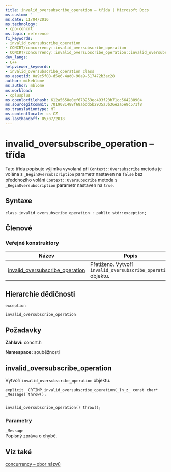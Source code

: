 ```yaml
---
title: invalid_oversubscribe_operation – třída | Microsoft Docs
ms.custom: ''
ms.date: 11/04/2016
ms.technology:
- cpp-concrt
ms.topic: reference
f1_keywords:
- invalid_oversubscribe_operation
- CONCRT/concurrency::invalid_oversubscribe_operation
- CONCRT/concurrency::invalid_oversubscribe_operation::invalid_oversubscribe_operation
dev_langs:
- C++
helpviewer_keywords:
- invalid_oversubscribe_operation class
ms.assetid: 0a9c5f08-d5e6-4ad0-90a9-517472b3ac28
author: mikeblome
ms.author: mblome
ms.workload:
- cplusplus
ms.openlocfilehash: 612a5658e0ef678253ec493f23b71cc564288904
ms.sourcegitcommit: 7019081488f68abdd5b2935a3b36e2a5e8c571f8
ms.translationtype: MT
ms.contentlocale: cs-CZ
ms.lasthandoff: 05/07/2018
---
```

# <a name="invalidoversubscribeoperation-class"></a>invalid_oversubscribe_operation – třída
Tato třída popisuje výjimka vyvolaná při `Context::Oversubscribe` metoda je volána s `_BeginOversubscription` parametr nastaven na `false` bez předchozího volání `Context::Oversubscribe` metoda s `_BeginOversubscription` parametr nastaven na `true`.  
  
## <a name="syntax"></a>Syntaxe  
  
```  
class invalid_oversubscribe_operation : public std::exception;  
```  
  
## <a name="members"></a>Členové  
  
### <a name="public-constructors"></a>Veřejné konstruktory  
  
|Název|Popis|  
|----------|-----------------|  
|[invalid_oversubscribe_operation](#ctor)|Přetíženo. Vytvoří `invalid_oversubscribe_operation` objektu.|  
  
## <a name="inheritance-hierarchy"></a>Hierarchie dědičnosti  
 `exception`  
  
 `invalid_oversubscribe_operation`  
  
## <a name="requirements"></a>Požadavky  
 **Záhlaví:** concrt.h  
  
 **Namespace:** souběžnosti  
  
##  <a name="ctor"></a> invalid_oversubscribe_operation 

 Vytvoří `invalid_oversubscribe_operation` objektu.  
  
```  
explicit _CRTIMP invalid_oversubscribe_operation(_In_z_ const char* _Message) throw();

 
invalid_oversubscribe_operation() throw();
```  
  
### <a name="parameters"></a>Parametry  
 `_Message`  
 Popisný zpráva o chybě.  
  
## <a name="see-also"></a>Viz také  
 [concurrency – obor názvů](concurrency-namespace.md)
